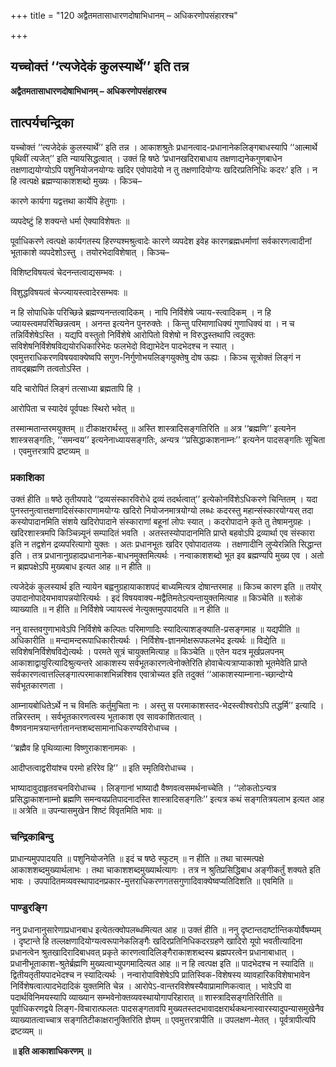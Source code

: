 +++
title = "120 अद्वैतमतासाधारणदोषाभिधानम् – अधिकरणोपसंहारश्च"

+++


## यच्चोक्तं ‘‘त्यजेदेकं कुलस्यार्थे’’ इति तन्न

**अद्वैतमतासाधारणदोषाभिधानम् – अधिकरणोपसंहारश्च**

## **तात्पर्यचन्द्रिका**

यच्चोक्तं ‘‘त्यजेदेकं कुलस्यार्थे’’ इति तन्न । आकाशश्रुतेः प्रधानत्वाद-प्रधानानेकलिङ्गबाधस्यापि ‘‘आत्मार्थे पृथिवीं त्यजेत्’’ इति न्यायसिद्धत्वात् । उक्तं हि षष्ठे ‘प्रधानखदिराबाधाय तक्षणाद्यनेकगुणबाधेन तक्षणाद्ययोग्योऽपि पशुनियोजनयोग्यः खदिर एवोपादेयो न तु तक्षणादियोग्यः खदिरप्रतिनिधिः कदरः’ इति । न हि त्वत्पक्षे ब्रह्मण्याकाशशब्दो मुख्यः । किञ्च–

कारणे कार्यगा यद्वत्तथा कार्येपि हेतुगाः ।

व्यपदेष्टुं हि शक्यन्ते धर्मा ऐक्याविशेषतः ॥

पूर्वाधिकरणे त्वत्पक्षे कार्यगतस्य हिरण्यश्मश्रुत्वादेः कारणे व्यपदेश इवेह कारणब्रह्मधर्माणां सर्वकारणत्वादीनां भूताकाशे व्यपदेशोऽस्तु । तयोरभेदाविशेषात् । किञ्च–

विशिष्टविषयत्वं चेदनन्तत्वाद्यसम्भवः ।

विशुद्धविषयत्वं चेज्ज्यायस्त्वादेरसम्भवः ॥

न हि सोपाधिके परिच्छिन्ने ब्रह्मण्यनन्तत्वादिकम् । नापि निर्विशेषे ज्याय-स्त्वादिकम् । न हि ज्यायस्त्वमपरिच्छिन्नत्वम् । अनन्त इत्यनेन पुनरुक्तेः । किन्तु परिमाणाधिक्यं गुणाधिक्यं वा । न च तन्निर्विशेषेऽस्ति । यद्यपि वस्तुतो निर्विशेषे आरोपितो विशेषो न विरुद्धस्तथापि त्वदुक्तः सविशेषनिर्विशेषविद्ययोरधिकारिभेदः फलभेदो विद्याभेदेन पादभेदश्च न स्यात् । एवमुत्तराधिकरणविषयवाक्येष्वपि सगुण-निर्गुणोभयलिङ्गयुक्तेषु दोष ऊह्यः । किञ्च सूत्रोक्तं लिङ्गं न तावद्ब्रह्मणि तत्वतोऽस्ति ।

यदि चारोपितं लिङ्गं तत्साध्या ब्रह्मतापि हि ।

आरोपिता च स्यादेवं पूर्वपक्षः स्थिरो भवेत् ॥

तस्मान्मतान्तरमयुक्तम् ॥ टीकाक्षरार्थस्तु ॥ अस्ति शास्त्रादिसङ्गतिरिति ॥ अत्र ‘‘ब्रह्मणि’’ इत्यनेन शास्त्रसङ्गतिः, ‘‘समन्वय’’ इत्यनेनाध्यायसङ्गतिः, अन्यत्र ‘‘प्रसिद्धाकाशनाम्नः’’ इत्यनेन पादसङ्गतिः सूचिता । एवमुत्तरत्रापि द्रष्टव्यम् ॥

### **प्रकाशिका**

उक्तं हीति ॥ षष्ठे तृतीयपादे ‘‘द्रव्यसंस्कारविरोधे द्रव्यं तदर्थत्वात्’’ इत्येकोनविंशेऽधिकरणे चिन्तितम् । यदा पुनस्तनुत्वात्तक्षणादिसंस्काराणामयोग्यः खदिरो नियोजनमात्रयोग्यो लब्धः कदरस्तु महान्संस्कारयोग्यस् तदा कस्योपादानमिति संशये खदिरोपादाने संस्काराणां बहूनां लोपः स्यात् । कदरोपादाने कृते तु तेषामनुग्रहः । खदिरशास्त्रमपि किञ्चिन्न्यूनं सम्पादितं भवति । अतस्तस्योपादानमिति प्राप्ते बहवोऽपि द्रव्यार्था एव संस्कारा इति न तद्वशेन द्रव्यपरित्यागो युक्तः । अतः प्रधानभूतः खदिर एवोपादातव्यः । तक्षणादीनि लुप्येरन्निति सिद्धान्त इति । तत्र प्रधानानुग्रहादप्रधानानेक-बाधनमुक्तमित्यर्थः । नन्वाकाशशब्दो भूत इव ब्रह्मण्यपि मुख्य एव । अतो न ब्रह्मपक्षेऽपि मुख्यबाध इत्यत आह ॥ न हीति ॥

त्यजेदेकं कुलस्यार्थ इति न्यायेन बह्वनुग्रहायाकाशपदं बाध्यमित्यत्र दोषान्तरमाह ॥ किञ्च कारण इति ॥ तयोर् उपादानोपादेयभावापन्नयोरित्यर्थः । इदं विषयवाक्य-मद्वैतिमतेऽत्यन्तायुक्तमित्याह ॥ किञ्चेति ॥ श्लोकं व्याख्याति ॥ न हीति ॥ निर्विशेषे ज्यायस्त्वं नेत्युक्तमुपपादयति ॥ न हीति ॥

ननु वास्तवगुणाभावेऽपि निर्विशेषे कल्पितः परिमाणादिः स्यादित्याशङ्क्याति-प्रसङ्गमाह ॥ यद्यपीति ॥ अधिकारीति ॥ मन्दामन्दरूपाधिकारीत्यर्थः । निर्विशेष-ज्ञानमोक्षरूपफलभेद इत्यर्थः ॥ विद्येति ॥ सविशेषनिर्विशेषविद्येत्यर्थः । परमते सूत्रं चायुक्तमित्याह ॥ किञ्चेति ॥ एतेन यदत्र मूर्खप्रलपनम् आकाशाद्वायुरित्यादिश्रुत्यन्तरे आकाशस्य सर्वभूतकारणत्वेनोक्तेरिति होवाचेत्यत्राप्याकाशो भूतमेवेति प्राप्ते सर्वकारणत्वात्तल्लिङ्गात्परमाकाशभिन्नश्शिव एवात्रोच्यत इति तदुक्तं ‘‘आकाशस्याम्नाना-च्छान्दोग्ये सर्वभूतकारणता ।

आम्नायबोधितेऽर्थे न च विमतिः कर्तुमुचिता नः । अस्तु स परमाकाशस्तद-भेदस्त्वीश्वरोऽपि तद्धर्मि’’ इत्यादि । तन्निरस्तम् । सर्वभूतकारणत्वस्य भूताकाश एव सावकाशितत्वात् । वैष्णवनामत्रयान्तर्गतानन्तशब्दसामानाधिकरण्यविरोधाच्च ।

‘‘ब्रह्मैव हि पृथिव्यात्मा विष्णुराकाशनामकः ।

 आदीप्तत्वाद्वरीयांश्च परमो हरिरेव हि’’ ॥ इति स्मृतिविरोधाच्च ।

भाष्यादावुदाहृतवचनविरोधाच्च । लिङ्गानां भाष्यादौ वैष्णवत्वसमर्थनाच्चेति । ‘‘लोकतोऽन्यत्र प्रसिद्धाकाशनाम्नो ब्रह्मणि समन्वयप्रतिपादनादस्ति शास्त्रादिसङ्गतिः’’ इत्यत्र कथं सङ्गतित्रयलाभ इत्यत आह ॥ अत्रेति ॥ उपन्यासमुखेन शिष्टं विवृतमिति भावः ॥

### **चन्द्रिकाबिन्दु**

प्राधान्यमुपपादयति ॥ पशुनियोजनेति ॥ इदं च षष्ठे स्फुटम् ॥ न हीति ॥ तथा चास्मत्पक्षे आकाशशब्दमुख्यार्थलाभः । तथा चाकाशशब्दमुख्यार्थत्यागः । तत्र न श्रुतिप्रसिद्धिबाध अङ्गीकर्तुं शक्यते इति भावः । उपपादितमव्यवस्थापादनप्रकार-मुत्तराधिकरणगतसगुणादिवाक्येष्वप्यतिदिशति ॥ एवमिति ॥

### **पाण्डुरङ्गि**

ननु प्रधानानुसारेणाप्रधानबाध इत्येतत्क्वोपलब्धमित्यत आह ॥ उक्तं हीति ॥ ननु दृष्टान्तदार्ष्टान्तिकयोर्वैषम्यम् । दृष्टान्ते हि तल्लक्षणादियोग्यत्वरूपानेकलिङ्गैः खदिरप्रतिनिधिकदरग्रहणे खादिरो यूपो भवतीत्यादिना प्रधानत्वेन श्रुतखादिरादिबाधवत् प्रकृते कारणत्वादिलिङ्गैराकाशशब्दस्य ब्रह्मपरत्वेन प्रधानाबाधात् । प्रधानीभूताकाश-श्रुतेर्ब्रह्मणि मुख्यत्वाभ्युपगमादित्यत आह ॥ न हि त्वत्पक्ष इति ॥ पादभेदश्च न स्यादिति ॥ द्वितीयतृतीयपादभेदश्च न स्यादित्यर्थः । नन्वारोपाविशेषेऽपि प्रातिस्विक-विशेषस्य व्यावहारिकविशेषाभावेन निर्विशेषत्वात्पादभेदादिकं युक्तमिति चेन्न । आरोपेऽ-वान्तरविशेषस्यैवाप्रामाणिकत्वात् । भावेऽपि वा पदार्थविनिमयस्यापि व्याख्यान सम्भवेनोक्तव्यवस्थायोगापरिहारात् ॥ शास्त्रादिसङ्गतिरितीति ॥ पूर्वाधिकरणद्वये लिङ्ग-विचारात्फलतः पादसङ्गतावपि मुख्यतस्तदभावादक्षरार्थकथनास्वारस्यादुपन्यासमुखेनैव व्याख्यातत्वाच्चात्र सङ्गतिटीकाक्षरानुक्तिरिति ज्ञेयम् ॥ एवमुत्तरत्रापीति ॥ उपलक्षण-मेतत् । पूर्वत्रापीत्यपि द्रष्टव्यम् ॥

**॥ इति आकाशाधिकरणम् ॥**

